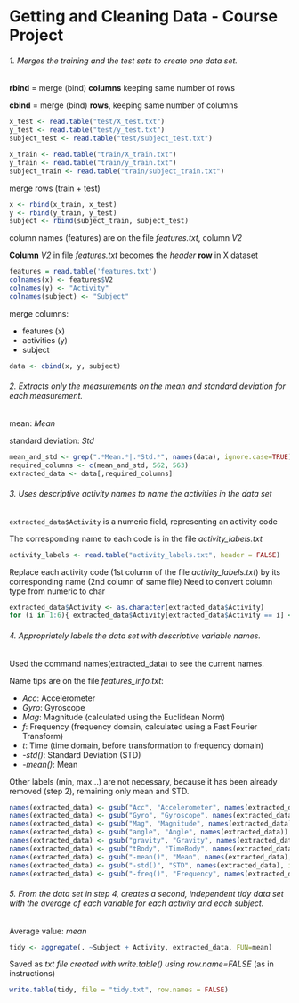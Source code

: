 # Getting and Cleaning Data - Course Project


###### 1. Merges the training and the test sets to create one data set.

**rbind** = merge (bind) **columns** keeping same number of rows

**cbind** = merge (bind) **rows**, keeping same number of columns

```R
x_test <- read.table("test/X_test.txt")
y_test <- read.table("test/y_test.txt")
subject_test <- read.table("test/subject_test.txt")

x_train <- read.table("train/X_train.txt")
y_train <- read.table("train/y_train.txt")
subject_train <- read.table("train/subject_train.txt")
```

merge rows (train + test)

```R
x <- rbind(x_train, x_test)
y <- rbind(y_train, y_test)
subject <- rbind(subject_train, subject_test)
```

column names (features) are on the file *features.txt*, column *V2*

**Column** *V2* in file *features.txt* becomes the *header* **row** in X dataset

```R
features = read.table('features.txt')
colnames(x) <- features$V2
colnames(y) <- "Activity"
colnames(subject) <- "Subject"
```

merge columns:
* features (x)
* activities (y)
* subject

```R
data <- cbind(x, y, subject)
```

###### 2. Extracts only the measurements on the mean and standard deviation for each measurement.

mean: *Mean*

standard deviation: *Std*

```R
mean_and_std <- grep(".*Mean.*|.*Std.*", names(data), ignore.case=TRUE)
required_columns <- c(mean_and_std, 562, 563)
extracted_data <- data[,required_columns]
```

###### 3. Uses descriptive activity names to name the activities in the data set

`extracted_data$Activity` is a numeric field, representing an activity code

The corresponding name to each code is in the file *activity_labels.txt*

```R
activity_labels <- read.table("activity_labels.txt", header = FALSE)
```

Replace each activity code (1st column of the file *activity_labels.txt*) by its corresponding name (2nd column of same file)
Need to convert column type from numeric to char

```R
extracted_data$Activity <- as.character(extracted_data$Activity)
for (i in 1:6){ extracted_data$Activity[extracted_data$Activity == i] <- as.character(activity_labels[i,2]) }
```

###### 4. Appropriately labels the data set with descriptive variable names.

Used the command names(extracted_data) to see the current names. 

Name tips are on the file *features_info.txt*:
* *Acc*: Accelerometer
* *Gyro*: Gyroscope
* *Mag*: Magnitude (calculated using the Euclidean Norm)
* *f*: Frequency (frequency domain, calculated using a Fast Fourier Transform)
* *t*: Time (time domain, before transformation to frequency domain)
* *-std()*: Standard Deviation (STD)
* *-mean()*: Mean

Other labels (min, max…) are not necessary, because it has been already removed (step 2), remaining only mean and STD.

```R
names(extracted_data) <- gsub("Acc", "Accelerometer", names(extracted_data))
names(extracted_data) <- gsub("Gyro", "Gyroscope", names(extracted_data))
names(extracted_data) <- gsub("Mag", "Magnitude", names(extracted_data)) 
names(extracted_data) <- gsub("angle", "Angle", names(extracted_data))
names(extracted_data) <- gsub("gravity", "Gravity", names(extracted_data))
names(extracted_data) <- gsub("tBody", "TimeBody", names(extracted_data))
names(extracted_data) <- gsub("-mean()", "Mean", names(extracted_data), ignore.case = TRUE)
names(extracted_data) <- gsub("-std()", "STD", names(extracted_data), ignore.case = TRUE)
names(extracted_data) <- gsub("-freq()", "Frequency", names(extracted_data), ignore.case = TRUE)
```

###### 5. From the data set in step 4, creates a second, independent tidy data set with the average of each variable for each activity and each subject.

Average value: *mean*

```R
tidy <- aggregate(. ~Subject + Activity, extracted_data, FUN=mean)
```

Saved as *txt file created with write.table() using row.name=FALSE* (as in instructions)

```R
write.table(tidy, file = "tidy.txt", row.names = FALSE)

```
